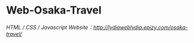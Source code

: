 # Web-Osaka-Travel
*HTML / CSS / Javascript*
*Website：http://lydiaweblydia.epizy.com/osaka-travel/*
